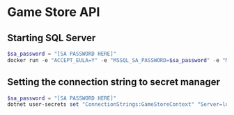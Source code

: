 # Game Store API

## Starting SQL Server
```powershell
$sa_password = "[SA PASSWORD HERE]"
docker run -e "ACCEPT_EULA=Y" -e "MSSQL_SA_PASSWORD=$sa_password" -e "MSSQL_PID=Evaluation" -p 1433:1433  -v sqlvolume:/var/opt/mssql --name mssql --hostname sqlpreview -d --rm mcr.microsoft.com/mssql/server:2022-preview-ubuntu-22.04
```

## Setting the connection string to secret manager
```powershell
$sa_password = "[SA PASSWORD HERE]"
dotnet user-secrets set "ConnectionStrings:GameStoreContext" "Server=localhost; Database=GameStore; User Id=sa; Password=$sa_password; TrustServerCertificate=True"
```